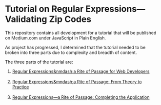 # Tutorial on Regular Expressions&mdash;Validating Zip Codes

This repository contains all development for a tutorial that will be
published on Medium.com under JavaScript in Plain English.

As project has progressed, I determined that the tutorial needed to be broken into three parts due to complexity and breadth of content.

The three parts of the tutorial are:

1. [Regular Expressions&nmdash;a Rite of Passage for Web Developers](https://javascript.plainenglish.io/regular-expressions-a-rite-of-passage-for-web-developers-b24181465096)<br /><br />
2. [Regular Expressions&mndash;a Rite of Passage: From Theory to Practice](https://rhieger-98255.medium.com/regular-expressions-a-rite-of-passage-from-theory-to-practice-f4f23bec6044)<br /><br />
3. [Regular Expressions&mdash;a Rite of Passage: Completing the Application](https://rhieger-98255.medium.com/regular-expressions-a-rite-of-passage-completing-the-application-526589605075)  
